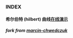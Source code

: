 ### INDEX


#### 希尔伯特 (hilbert) 曲线[在线演示](https://laoshufeifei.github.io/hilbert_curve/)
##### fork from [marcin-chwedczuk](https://github.com/marcin-chwedczuk/hilbert_curve)
